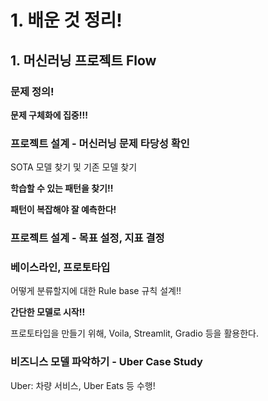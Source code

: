 # 1. 배운 것 정리!

## 1. 머신러닝 프로젝트 Flow

### 문제 정의!

**문제 구체화에 집중!!!**

### 프로젝트 설계 - 머신러닝 문제 타당성 확인

SOTA 모델 찾기 및 기존 모델 찾기

**학습할 수 있는 패턴을 찾기!!**

**패턴이 복잡해야 잘 예측한다!**

### 프로젝트 설계 - 목표 설정, 지표 결정

### 베이스라인, 프로토타입

어떻게 분류할지에 대한 Rule base 규칙 설계!!

**간단한 모델로 시작!!**

프로토타입을 만들기 위해, Voila, Streamlit, Gradio 등을 활용한다.

### 비즈니스 모델 파악하기 - Uber Case Study

Uber: 차량 서비스, Uber Eats 등 수행!
